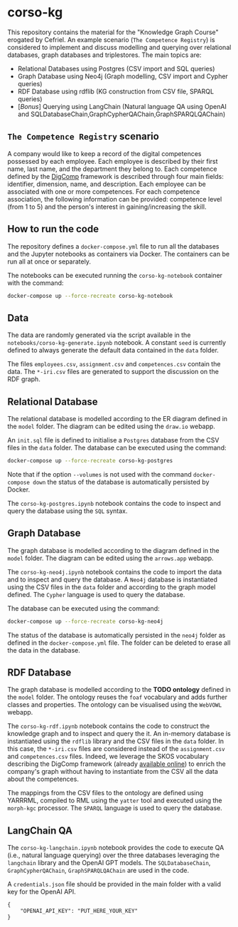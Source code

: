 
# corso-kg

This repository contains the material for the "Knowledge Graph Course" erogated by Cefriel. An example scenario (`The Competence Registry`) is considered to implement and discuss modelling and querying over relational databases, graph databases and triplestores. The main topics are:
- Relational Databases using Postgres (CSV import and SQL queries)
- Graph Database using Neo4j (Graph modelling, CSV import and Cypher queries)
- RDF Database using rdflib (KG construction from CSV file, SPARQL queries)
- [_Bonus_] Querying using LangChain (Natural language QA using OpenAI and SQLDatabaseChain,GraphCypherQAChain,GraphSPARQLQAChain)

## `The Competence Registry` scenario

A company would like to keep a record of the digital competences possessed by each employee. Each employee is described by their first name, last name, and the department they belong to.
Each competence defined by the [DigComp](https://joint-research-centre.ec.europa.eu/digcomp/digcomp-framework_en) framework is described through four main fields: identifier, dimension, name, and description.
Each employee can be associated with one or more competences. For each competence association, the following information can be provided: competence level (from 1 to 5) and the person's interest in gaining/increasing the skill.

## How to run the code
The repository defines a `docker-compose.yml` file to run all the databases and the Jupyter notebooks as containers via Docker. The containers can be run all at once or separately.

The notebooks can be executed running the `corso-kg-notebook` container with the command:
```bash
docker-compose up --force-recreate corso-kg-notebook
```

## Data
The data are randomly generated via the script available in the `notebooks/corso-kg-generate.ipynb` notebook. A constant `seed` is currently defined to always generate the default data contained in the `data` folder.

The files `employees.csv`, `assignment.csv` and `competences.csv` contain the data. The `*-iri.csv` files are generated to support the discussion on the RDF graph.

## Relational Database
The relational database is modelled according to the ER diagram defined in the `model` folder. The diagram can be edited using the `draw.io` webapp.

An `init.sql` file is defined to initialise a `Postgres` database from the CSV files in the `data` folder. The database can be executed using the command:
```bash
docker-compose up --force-recreate corso-kg-postgres
```
Note that if the option `--volumes` is not used with the command `docker-compose down` the status of the database is automatically persisted by Docker.

The `corso-kg-postgres.ipynb` notebook contains the code to inspect and query the database using the `SQL` syntax.

## Graph Database
The graph database is modelled according to the diagram defined in the `model` folder. The diagram can be edited using the `arrows.app` webapp.

The `corso-kg-neo4j.ipynb` notebook contains the code to import the data and to inspect and query the database. A `Neo4j` database is instantiated using the CSV files in the `data` folder and according to the graph model defined. The `Cypher` language is used to query the database.

The database can be executed using the command:
```bash
docker-compose up --force-recreate corso-kg-neo4j
```

The status of the database is automatically persisted in the `neo4j` folder as defined in the `docker-compose.yml` file. The folder can be deleted to erase all the data in the database.

## RDF Database
The graph database is modelled according to the **TODO ontology** defined in the `model` folder. The ontology reuses the `foaf` vocabulary and adds further classes and properties. The ontology can be visualised using the `WebVOWL` webapp.

The `corso-kg-rdf.ipynb` notebook contains the code to construct the knowledge graph and to inspect and query the it. An in-memory database is instantiated using the `rdflib` library and the CSV files in the `data` folder. In this case, the `*-iri.csv` files are considered instead of the `assignment.csv` and `competences.csv` files. Indeed, we leverage the SKOS vocabulary describing the DigComp framework (already [available online](http://publications.europa.eu/resource/dataset/digital-competence-framework)) to enrich the company's graph without having to instantiate from the CSV all the data about the competences. 

The mappings from the CSV files to the ontology are defined using YARRRML, compiled to RML using the `yatter` tool and executed using the `morph-kgc` processor. The `SPARQL` language is used to query the database.

## LangChain QA
The `corso-kg-langchain.ipynb` notebook provides the code to execute QA (i.e., natural language querying) over the three databases leveraging the `langchain` library and the OpenAI GPT models. The `SQLDatabaseChain`, `GraphCypherQAChain`, `GraphSPARQLQAChain` are used in the code.

A `credentials.json` file should be provided in the main folder with a valid key for the OpenAI API.
```
{
    "OPENAI_API_KEY": "PUT_HERE_YOUR_KEY"
}
```
